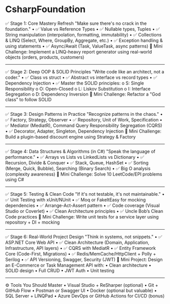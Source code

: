 # CsharpFoundation
✅ Stage 1: Core Mastery Refresh
"Make sure there's no crack in the foundation."
•	✅ Value vs Reference Types
•	✅ Nullable types, Tuples
•	✅ String manipulation (interpolation, formatting, immutability)
•	✅ Collections & LINQ (Select, Where, GroupBy, Aggregate, etc.)
•	✅ Exception handling & using statements
•	✅ Async/Await (Task, ValueTask, async patterns)
📌 Mini Challenge: Implement a LINQ-heavy report generator using real-world objects (orders, products, customers)
________________________________________
✅ Stage 2: Deep OOP & SOLID Principles
"Write code like an architect, not a coder."
•	✅ Class vs struct
•	✅ Abstract vs interface vs record types
•	✅ Dependency Injection
•	✅ Master the SOLID principles:
o	S: Single Responsibility
o	O: Open-Closed
o	L: Liskov Substitution
o	I: Interface Segregation
o	D: Dependency Inversion
📌 Mini Challenge: Refactor a "God class" to follow SOLID
________________________________________
✅ Stage 3: Design Patterns in Practice
"Recognize patterns in the chaos."
•	✅ Factory, Strategy, Observer
•	✅ Repository, Unit of Work, Specification
•	✅ Mediator (MediatR), Command Query Responsibility Segregation (CQRS)
•	✅ Decorator, Adapter, Singleton, Dependency Injection
📌 Mini Challenge: Build a plugin-based discount engine using Strategy & Factory
________________________________________
✅ Stage 4: Data Structures & Algorithms (in C#)
"Speak the language of performance."
•	✅ Arrays vs Lists vs LinkedLists vs Dictionary
•	✅ Recursion, Divide & Conquer
•	✅ Stack, Queue, HashSet
•	✅ Sorting (Merge, Quick, Bubble), Searching (Binary Search)
•	✅ Big O analysis (complexity awareness)
📌 Mini Challenge: Solve 10 LeetCode/EPI problems using C#
________________________________________
✅ Stage 5: Testing & Clean Code
"If it's not testable, it's not maintainable."
•	✅ Unit Testing with xUnit/NUnit
•	✅ Moq or FakeItEasy for mocking dependencies
•	✅ Arrange-Act-Assert pattern
•	✅ Code coverage (Visual Studio or Coverlet)
•	✅ Clean Architecture principles
•	✅ Uncle Bob’s Clean Code practices
📌 Mini Challenge: Write unit tests for a service layer using repository + DI + mocking
________________________________________
✅ Stage 6: Real-World Project Design
"Think in systems, not snippets."
•	✅ ASP.NET Core Web API
•	✅ Clean Architecture (Domain, Application, Infrastructure, API layers)
•	✅ CQRS with MediatR
•	✅ Entity Framework Core (Code-First, Migrations)
•	✅ Redis/MemCache/HttpClient + Polly + Serilog
•	✅ API Versioning, Swagger, Security (JWT)
📌 Mini Project: Design an E-Commerce or Task Management API with:
•	Clean architecture
•	SOLID design
•	Full CRUD
•	JWT Auth
•	Unit testing
________________________________________
⚙️ Tools You Should Master
•	Visual Studio + ReSharper (optional)
•	Git + GitHub Flow
•	Postman or Swagger UI
•	Docker (optional but valuable)
•	SQL Server + LINQPad
•	Azure DevOps or GitHub Actions for CI/CD (bonus)

